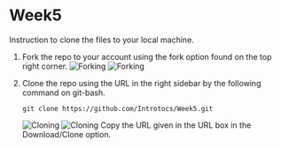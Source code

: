 # Week5

Instruction to clone the files to your local machine. 

1. Fork the repo to your account using the fork option found on the top right corner. 
   ![Forking](http://i.imgur.com/M0zwgi4.jpg) 
   ![Forking](http://i.imgur.com/G3OSi7S.jpg)

2. Clone the repo using the URL in the right sidebar by the following command on git-bash.
   ```
   git clone https://github.com/Introtocs/Week5.git
   ```
   ![Cloning](http://i.imgur.com/ODRMn3m.jpg)
   ![Cloning](http://i.imgur.com/0RcOulB.jpg)
   Copy the URL given in the URL box in the Download/Clone option. 
   
